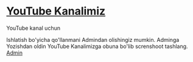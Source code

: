 # [YouTube Kanalimiz](https://youtube.com/UniversalVlogg)
YouTube kanal uchun

Ishlatish bo'yicha qo'llanmani Admindan olishingiz mumkin.
Adminga Yozishdan oldin YouTube Kanalimizga obuna bo'lib screnshoot tashlang.
[Admin](t.me/RedFoc)
